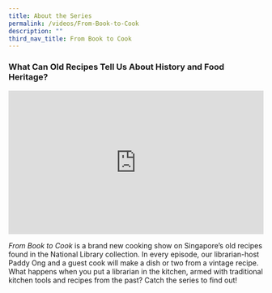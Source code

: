 ```yaml
---
title: About the Series
permalink: /videos/From-Book-to-Cook
description: ""
third_nav_title: From Book to Cook
---
```

### What Can Old Recipes Tell  Us About History and Food Heritage?


<style>.embed-container {position: relative; padding-bottom: 56.25%; height: 0; overflow: hidden; max-width: 100%; } .embed-container iframe, .embed-container object, .embed-container embed { position: absolute; top: 0; left: 0; width: 100%; height: 100%; }</style><div class='embed-container'><iframe src='https://www.youtube.com/embed/uC0Y6sIeImU' frameborder='0' allowfullscreen></iframe></div> 

<i>From Book to Cook</i> is a brand new cooking show on Singapore’s old recipes found in the National Library collection. In every episode, our librarian-host Paddy Ong and a guest cook will make a dish or two from a vintage recipe. What happens when you put a librarian in the kitchen, armed with traditional kitchen tools and recipes from the past? Catch the series to find out!
